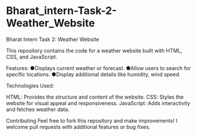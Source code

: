 # Bharat_intern-Task-2-Weather_Website

Bharat Intern Task 2: Weather Website

This repository contains the code for a weather website built with HTML, CSS, and JavaScript.

Features:
●Displays current weather or forecast.
●Allow users to search for specific locations.
●Display additional details like humidity, wind speed.


Technologies Used:

HTML: Provides the structure and content of the website.
CSS: Styles the website for visual appeal and responsiveness.
JavaScript: Adds interactivity and fetches weather data.

Contributing
Feel free to fork this repository and make improvements! I welcome pull requests with additional features or bug fixes.
